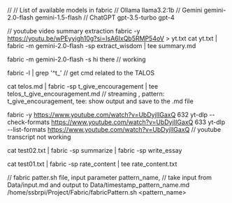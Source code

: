 // // List of available models in fabric
// Ollama
llama3.2:1b
// Gemini
gemini-2.0-flash
gemini-1.5-flash
// ChatGPT
gpt-3.5-turbo
gpt-4

// youtube video summary extraction
fabric -y https://youtu.be/wPEyyigh10g?si=IsA6IxQb5RMP54oV > yt.txt
cat yt.txt | fabric -m gemini-2.0-flash -sp extract_wisdom | tee summary.md


fabric -m gemini-2.0-flash -s hi there // working

fabric -l | grep '^t_'
// get cmd related to the TALOS

cat telos.md | fabric -sp t_give_encouragement | tee telos_t_give_encouragement.md // streaming , pattern: t_give_encouragement, tee: show output and save to the .md file

fabric -y https://www.youtube.com/watch?v=UbDyjIIGaxQ
  632  yt-dlp --check-formats https://www.youtube.com/watch?v=UbDyjIIGaxQ
  633  yt-dlp --list-formats https://www.youtube.com/watch?v=UbDyjIIGaxQ
// youtube transcript not working

cat test02.txt | fabric -sp summarize | fabric -sp write_essay

 cat test01.txt | fabric -sp rate_content | tee rate_content.txt

// fabric patter.sh file, input parameter pattern_name,
// take input from Data/input.md and output to Data/timestamp_pattern_name.md
/home/ssbrpi/Project/Fabric/fabricPattern.sh <pattern_name>

